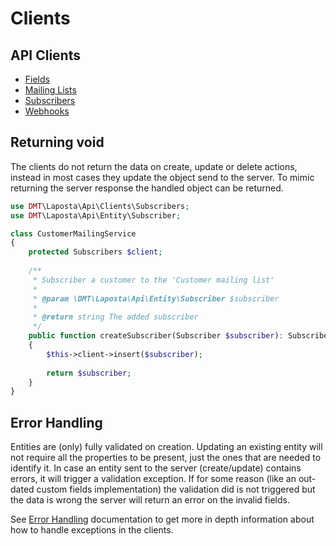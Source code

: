 # Clients

## API Clients

* [Fields](/docs/fields.md)
* [Mailing Lists](/docs/mailing-lists.md)
* [Subscribers](/docs/subscribers.md)
* [Webhooks](/docs/webhooks.md)

## Returning void

The clients do not return the data on create, update or delete actions, instead in most cases they update the object 
send to the server. To mimic returning the server response the handled object can be returned.

```php
use DMT\Laposta\Api\Clients\Subscribers;
use DMT\Laposta\Api\Entity\Subscriber;

class CustomerMailingService
{
    protected Subscribers $client;
  
    /**
     * Subscriber a customer to the 'Customer mailing list' 
     * 
     * @param \DMT\Laposta\Api\Entity\Subscriber $subscriber
     *
     * @return string The added subscriber
     */
    public function createSubscriber(Subscriber $subscriber): Subscriber
    {
        $this->client->insert($subscriber);
        
        return $subscriber;
    }
}
```

## Error Handling

Entities are (only) fully validated on creation. Updating an existing entity will not require all the properties to 
be present, just the ones that are needed to identify it. In case an entity sent to the server (create/update) contains 
errors, it will trigger a validation exception. If for some reason (like an out-dated custom fields implementation) the 
validation did is not triggered but the data is wrong the server will return an error on the invalid 
fields.

See [Error Handling](/docs/error-handling.md) documentation to get more in depth information about how to handle 
exceptions in the clients.
